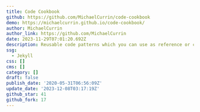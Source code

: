 ```yaml
---
title: Code Cookbook
github: https://github.com/MichaelCurrin/code-cookbook
demo: https://michaelcurrin.github.io/code-cookbook/
author: MichaelCurrin
author_link: https://github.com/MichaelCurrin
date: 2023-11-29T07:01:20.692Z
description: Reusable code patterns which you can use as reference or copy to your project
ssg:
  - Jekyll
css: []
cms: []
category: []
draft: false
publish_date: '2020-05-31T06:56:09Z'
update_date: '2023-12-08T03:17:19Z'
github_star: 41
github_fork: 17
---
```

